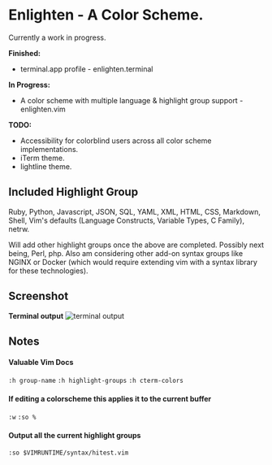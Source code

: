 # Enlighten - A Color Scheme.

Currently a work in progress. 

**Finished:** 
  * terminal.app profile - enlighten.terminal

**In Progress:**
  * A color scheme with multiple language & highlight group support - enlighten.vim

**TODO:**
  * Accessibility for colorblind users across all color scheme implementations.
  * iTerm theme.
  * lightline theme.

## Included Highlight Group

Ruby, Python, Javascript, JSON, SQL, YAML, XML, HTML, CSS, Markdown, Shell, Vim's defaults (Language Constructs, Variable Types, C Family), netrw. 

Will add other highlight groups once the above are completed. Possibly next being,
Perl, php. Also am considering other add-on syntax groups like NGINX or Docker (which would require extending vim with a syntax library for these technologies).  

## Screenshot

**Terminal output**
![terminal
output](https://github.com/her/enlighten/blob/master/assets/colortest0.4.0.png)

## Notes

#### Valuable Vim Docs
 `:h group-name`
 `:h highlight-groups`
 `:h cterm-colors`

#### If editing a colorscheme this applies it to the current buffer
 `:w`
 `:so %` 

#### Output all the current highlight groups 
 `:so $VIMRUNTIME/syntax/hitest.vim`
